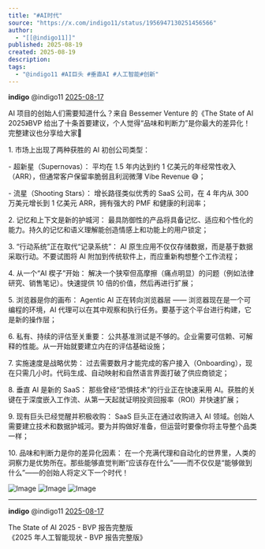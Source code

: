 ```yaml
---
title: "#AI时代"
source: "https://x.com/indigo11/status/1956947130251456566"
author:
  - "[[@indigo11]]"
published: 2025-08-19
created: 2025-08-19
description:
tags:
  - "@indigo11 #AI巨头 #垂直AI #人工智能#创新"
---
```

**indigo** @indigo11 [2025-08-17](https://x.com/indigo11/status/1956947130251456566)

AI 项目的创始人们需要知道什么？来自 Bessemer Venture 的《The State of AI 2025》BVP 给出了十条首要建议，个人觉得“品味和判断力”是你最大的差异化！完整建议也分享给大家👀  
  
1\. 市场上出现了两种获胜的 AI 初创公司类型：  
  
\- 超新星（Supernovas）： 平均在 1.5 年内达到约 1 亿美元的年经常性收入（ARR），但通常客户保留率脆弱且利润微薄 Vibe Revenue 😅；

\- 流星（Shooting Stars）： 增长路径类似优秀的 SaaS 公司，在 4 年内从 300 万美元增长到 1 亿美元 ARR，拥有强大的 PMF 和健康的利润率；  
  
2\. 记忆和上下文是新的护城河： 最具防御性的产品将具备记忆、适应和个性化的能力。持久的记忆和语义理解能创造情感上和功能上的用户锁定；  
  
3\. “行动系统”正在取代“记录系统”： AI 原生应用不仅仅存储数据，而是基于数据采取行动。不要试图将 AI 附加到传统软件上，而应重新构想整个工作流程；  
  
4\. 从一个“AI 楔子”开始： 解决一个狭窄但高摩擦（痛点明显）的问题（例如法律研究、销售笔记）。快速提供 10 倍的价值，然后再进行扩展；  
  
5\. 浏览器是你的画布： Agentic AI 正在转向浏览器层 —— 浏览器现在是一个可编程的环境，AI 代理可以在其中观察和执行任务。要基于这个平台进行构建，它是新的操作层；  
  
6\. 私有、持续的评估至关重要： 公共基准测试是不够的。企业需要可信赖、可解释的性能。从一开始就要建立内在的评估基础设施；  
  
7\. 实施速度是战略优势： 过去需要数月才能完成的客户接入（Onboarding），现在只需几小时。代码生成、自动映射和自然语言界面打破了供应商锁定；  
  
8\. 垂直 AI 是新的 SaaS： 那些曾经“恐惧技术”的行业正在快速采用 AI。获胜的关键在于深度嵌入工作流、从第一天起就证明投资回报率（ROI）并快速扩展；  
  
9\. 现有巨头已经觉醒并积极收购： SaaS 巨头正在通过收购进入 AI 领域。创始人需要建立技术和数据护城河。要为并购做好准备，但运营时要像你将主导整个品类一样；  
  
10\. 品味和判断力是你的差异化因素： 在一个充满代理和自动化的世界里，人类的洞察力是优势所在。那些能够直觉判断“应该存在什么”——而不仅仅是“能够做到什么”——的创始人将定义下一个时代！

![Image](https://pbs.twimg.com/media/Gyh4_1IawAAPajE?format=jpg&name=large) ![Image](https://pbs.twimg.com/media/Gyh5BWtakAETDD3?format=jpg&name=large) ![Image](https://pbs.twimg.com/media/Gyh5CBLaoAAaprz?format=jpg&name=large)

---

**indigo** @indigo11 [2025-08-17](https://x.com/indigo11/status/1956947492093702575)

The State of AI 2025 - BVP 报告完整版  
《2025 年人工智能现状 - BVP 报告完整版》
